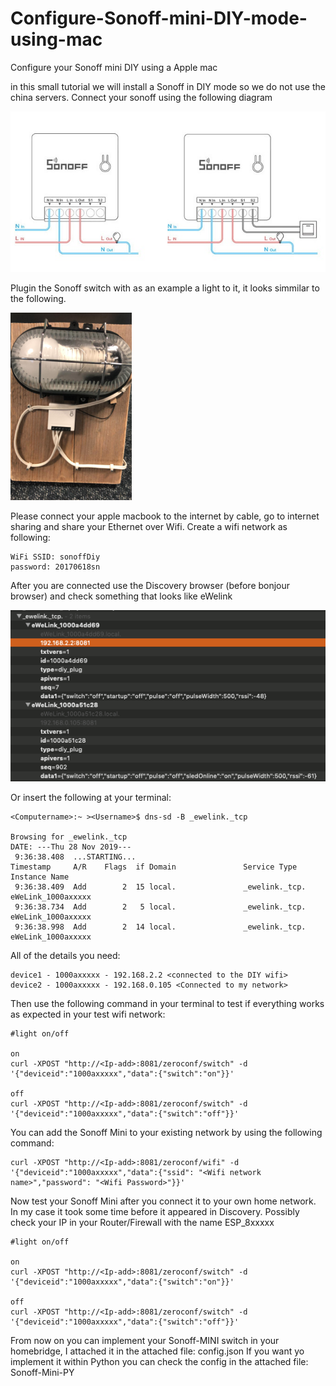 # Configure-Sonoff-mini-DIY-mode-using-mac
Configure your Sonoff mini DIY using a Apple mac

in this small tutorial we will install a Sonoff in DIY mode so we do not use the china servers.
Connect your sonoff using the following diagram

![Sonoff-MINI-Wiring-Diagram](Sonoff-MINI-Wiring-Diagram.jpg)

Plugin the Sonoff switch with as an example a light to it, it looks simmilar to the following.

![Sonoff-wired](Sonoff-wired.png)

Please connect your apple macbook to the internet by cable, go to internet sharing and share your Ethernet over Wifi. Create a wifi network as following:

```
WiFi SSID: sonoffDiy
password: 20170618sn
```
After you are connected use the Discovery browser (before bonjour browser) and check something that looks like eWelink

![Sonoff-Discovery](Sonoff-Discovery.png)


Or insert the following at your terminal:
```
<Computername>:~ ><Username>$ dns-sd -B _ewelink._tcp

Browsing for _ewelink._tcp
DATE: ---Thu 28 Nov 2019---
 9:36:38.408  ...STARTING...
Timestamp     A/R    Flags  if Domain               Service Type         Instance Name
 9:36:38.409  Add        2  15 local.               _ewelink._tcp.       eWeLink_1000axxxxx
 9:36:38.734  Add        2   5 local.               _ewelink._tcp.       eWeLink_1000axxxxx
 9:36:38.998  Add        2  14 local.               _ewelink._tcp.       eWeLink_1000axxxxx
```

All of the details you need:
```
device1 - 1000axxxxx - 192.168.2.2 <connected to the DIY wifi>
device2 - 1000axxxxx - 192.168.0.105 <Connected to my network>
```

Then use the following command in your terminal to test if everything works as expected in your test wifi network:
```
#light on/off

on
curl -XPOST "http://<Ip-add>:8081/zeroconf/switch" -d '{"deviceid":"1000axxxxx","data":{"switch":"on"}}'

off
curl -XPOST "http://<Ip-add>:8081/zeroconf/switch" -d '{"deviceid":"1000axxxxx","data":{"switch":"off"}}'
```

You can add the Sonoff Mini to your existing network by using the following command:

```
curl -XPOST "http://<Ip-add>:8081/zeroconf/wifi" -d '{"deviceid":"1000axxxxx","data":{"ssid": "<Wifi network name>","password": "<Wifi Password>"}}'
```

Now test your Sonoff Mini after you connect it to your own home network. In my case it took some time before it appeared in Discovery. Possibly check your IP in your Router/Firewall with the name ESP_8xxxxx

```
#light on/off

on
curl -XPOST "http://<Ip-add>:8081/zeroconf/switch" -d '{"deviceid":"1000axxxxx","data":{"switch":"on"}}'

off
curl -XPOST "http://<Ip-add>:8081/zeroconf/switch" -d '{"deviceid":"1000axxxxx","data":{"switch":"off"}}'
```

From now on you can implement your Sonoff-MINI switch in your homebridge, I attached it in the attached file: config.json
If you want yo implement it within Python you can check the config in the attached file: Sonoff-Mini-PY
